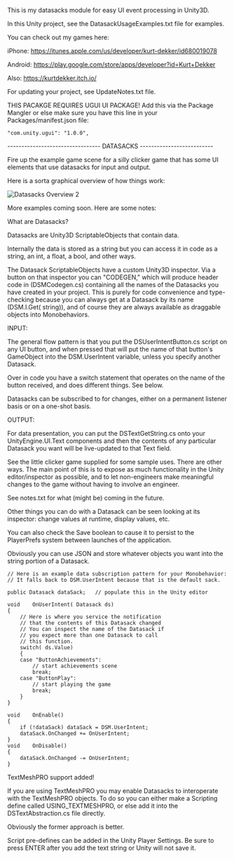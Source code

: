 This is my datasacks module for easy UI event processing in Unity3D.

In this Unity project, see the DatasackUsageExamples.txt file for examples.

You can check out my games here:

iPhone:  https://itunes.apple.com/us/developer/kurt-dekker/id680019078

Android: https://play.google.com/store/apps/developer?id=Kurt+Dekker

Also: https://kurtdekker.itch.io/

For updating your project, see UpdateNotes.txt file.

THIS PACAKGE REQUIRES UGUI UI PACKAGE! Add this via the Package Mangler
or else make sure you have this line in your Packages/manifest.json file:

	"com.unity.ugui": "1.0.0",

--------------------------------- DATASACKS --------------------------

Fire up the example game scene for a silly clicker game that has some UI
elements that use datasacks for input and output.

Here is a sorta graphical overview of how things work:

![Datasacks Overview 2](https://raw.githubusercontent.com/kurtdekker/datasacks/master/20180724_datasacks_overview.png)

More examples coming soon. Here are some notes:

What are Datasacks?

Datasacks are Unity3D ScriptableObjects that contain data.

Internally the data is stored as a string but you can access it in
code as a string, an int, a float, a bool, and other ways.

The Datasack ScriptableObjects have a custom Unity3D inspector.
Via a button on that inspector you can "CODEGEN," which will produce
header code in (DSMCodegen.cs) containing all the names of the
Datasacks you have created in your project. This is purely for
code convenience and type-checking because you can always get
at a Datasack by its name (DSM.I.Get( string)), and of course
they are always available as draggable objects into Monobehaviors.

INPUT:

The general flow pattern is that you put the DSUserIntentButton.cs
script on any UI button, and when pressed that will put the name
of that button's GameObject into the DSM.UserIntent variable, unless
you specify another Datasack.

Over in code you have a switch statement that operates on the
name of the button received, and does different things. See below.

Datasacks can be subscribed to for changes, either on a permanent
listener basis or on a one-shot basis.

OUTPUT:

For data presentation, you can put the DSTextGetString.cs onto
your UnityEngine.UI.Text components and then the contents of
any particular Datasack you want will be live-updated to that
Text field.

See the little clicker game supplied for some sample uses. There
are other ways. The main point of this is to expose as much
functionality in the Unity editor/inspector as possible, and to
let non-engineers make meaningful changes to the game without
having to involve an engineer.

See notes.txt for what (might be) coming in the future.

Other things you can do with a Datasack can be seen looking at
its inspector: change values at runtime, display values, etc.

You can also check the Save boolean to cause it to persist to
the PlayerPrefs system between launches of the application.

Obviously you can use JSON and store whatever objects you want
into the string portion of a Datasack.

	// Here is an example data subscription pattern for your Monobehavior:
	// It falls back to DSM.UserIntent because that is the default sack.

	public Datasack dataSack;	// populate this in the Unity editor

	void	OnUserIntent( Datasack ds)
	{
		// Here is where you service the notification
		// that the contents of this Datasack changed
		// You can inspect the name of the Datasack if
		// you expect more than one Datasack to call
		// this function.
		switch( ds.Value)
		{
		case "ButtonAchievements":
			// start achievements scene
			break;
		case "ButtonPlay":
			// start playing the game
			break;
		}
	}

	void	OnEnable()
	{
		if (!dataSack) dataSack = DSM.UserIntent;
		dataSack.OnChanged += OnUserIntent;
	}
	void	OnDisable()
	{
		dataSack.OnChanged -= OnUserIntent;
	}

TextMeshPRO support added!

If you are using TextMeshPRO you may enable Datasacks to interoperate
with the TextMeshPRO objects. To do so you can either make a Scripting
define called USING_TEXTMESHPRO, or else add it into the DSTextAbstraction.cs
file directly.

Obviously the former approach is better.

Script pre-defines can be added in the Unity Player Settings. Be sure to
press ENTER after you add the text string or Unity will not save it.
